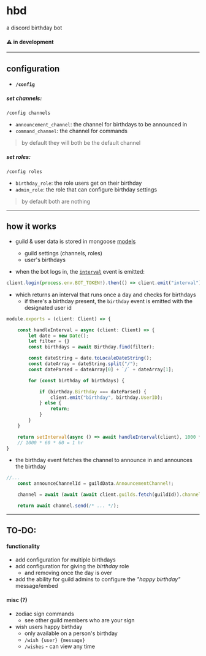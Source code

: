 # hbd

a discord birthday bot

#### ⚠️ in development
---
## configuration

- #### `/config`

##### set channels:
`/config channels`
- `announcement_channel`: the channel for birthdays to be announced in
- `command_channel`: the channel for commands

> by default they will both be the default channel

##### set roles:
`/config roles`

- `birthday_role`: the role users get on their birthday
- `admin_role`: the role that can configure birthday settings

> by default both are nothing

---

## how it works

- guild & user data is stored in mongoose [models](https://mongoosejs.com/docs/models.html)
    - guild settings (channels, roles)
    - user's birthdays



- when the bot logs in, the [`interval`](./src/events/interval) event is emitted:

```ts
client.login(process.env.BOT_TOKEN!).then(() => client.emit("interval"))
```

- which returns an interval that runs once a day and checks for birthdays
    - if there's a birthday present, the `birthday` event is emitted with the designated user id

```ts
module.exports = (client: Client) => {

    const handleInterval = async (client: Client) => {
        let date = new Date();
        let filter = {}
        const birthdays = await Birthday.find(filter);

        const dateString = date.toLocaleDateString();
        const dateArray = dateString.split("/");
        const dateParsed = dateArray[0] + `/` + dateArray[1];

        for (const birthday of birthdays) {

            if (birthday.Birthday === dateParsed) {
                client.emit("birthday", birthday.UserID);
            } else {
                return;
            }
        }
    }

    return setInterval(async () => await handleInterval(client), 1000 * 60 * 60 * 24);
    // 1000 * 60 * 60 = 1 hr
}
```

- the birthday event fetches the channel to announce in and announces the birthday

```ts
//...
    const announceChannelId = guildData.AnnouncementChannel!;

    channel = await (await (await client.guilds.fetch(guildId)).channels.fetch(announceChannelId)).fetch() as TextChannel;

    return await channel.send(/* ... */);
```

---

## TO-DO:

#### functionality
- add configuration for multiple birthdays
- add configuration for giving the *birthday* role
    - and removing once the day is over
- add the ability for guild admins to configure the *"happy birthday"* message/embed

#### misc (?)
- zodiac sign commands
    - see other guild members who are your sign
- wish users happy birthday
    - only available on a person's birthday
    - `/wish {user} {message}`
    - `/wishes` - can view any time